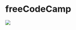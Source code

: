# freeCodeCamp

<img  src="https://upload.wikimedia.org/wikipedia/commons/thumb/3/39/FreeCodeCamp_logo.png/800px-FreeCodeCamp_logo.png">
